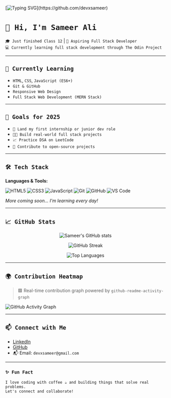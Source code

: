 <!-- Typing SVG Banner -->
[![Typing SVG](https://readme-typing-svg.demolab.com?font=Fira+Code&size=22&duration=3000&pause=1000&color=00bFFF&width=600&lines=Hi%2C+I'm+Sameer+Ali;Aspiring+Full+Stack+Developer;Learning+via+The+Odin+Project;Let's+Build+Cool+Stuff!)](https://github.com/devxsameer)

# `👋 Hi, I'm Sameer Ali`

`🎓 Just finished Class 12` | `🚀 Aspiring Full Stack Developer`  
`💻 Currently learning full stack development through The Odin Project`

---

## `🌱 Currently Learning`

- `HTML`, `CSS`, `JavaScript (ES6+)`
- `Git & GitHub`
- `Responsive Web Design`
- `Full Stack Web Development (MERN Stack)`

---

## `🧠 Goals for 2025`

- `💼 Land my first internship or junior dev role`  
- `👨‍💻 Build real-world full stack projects`  
- `📈 Practice DSA on LeetCode`  
- `🧩 Contribute to open-source projects`

---

## `🛠 Tech Stack`

**Languages & Tools:**

![HTML5](https://img.shields.io/badge/-HTML5-E34F26?style=flat&logo=html5&logoColor=white)
![CSS3](https://img.shields.io/badge/-CSS3-1572B6?style=flat&logo=css3)
![JavaScript](https://img.shields.io/badge/-JavaScript-F7DF1E?style=flat&logo=javascript&logoColor=black)
![Git](https://img.shields.io/badge/-Git-F05032?style=flat&logo=git&logoColor=white)
![GitHub](https://img.shields.io/badge/-GitHub-181717?style=flat&logo=github)
![VS Code](https://img.shields.io/badge/-VS%20Code-007ACC?style=flat&logo=visual-studio-code)

_More coming soon... I'm learning every day!_

---

## `📈 GitHub Stats`

<div align="center">

![Sameer's GitHub stats](https://github-readme-stats.vercel.app/api?username=devxsameer&show_icons=true&theme=tokyonight&hide_border=true)

![GitHub Streak](https://streak-stats.demolab.com?user=devxsameer&theme=tokyonight&hide_border=true)

![Top Languages](https://github-readme-stats.vercel.app/api/top-langs/?username=devxsameer&layout=compact&theme=tokyonight&hide_border=true)

</div>

---

## `🌍 Contribution Heatmap`

> 🟩 Real-time contribution graph powered by `github-readme-activity-graph`

![GitHub Activity Graph](https://github-readme-activity-graph.vercel.app/graph?username=devxsameer&bg_color=0d1117&color=00bfff&line=00bfff&point=ffffff&area=true&hide_border=true)

---

## `📫 Connect with Me`

- [LinkedIn](https://linkedin.com/in/devxsameer)  
- [GitHub](https://github.com/devxsameer)  
- 📬 Email: `devxsameer@gmail.com`

---

### `✨ Fun Fact`
`I love coding with coffee ☕ and building things that solve real problems.`  
`Let's connect and collaborate!`
